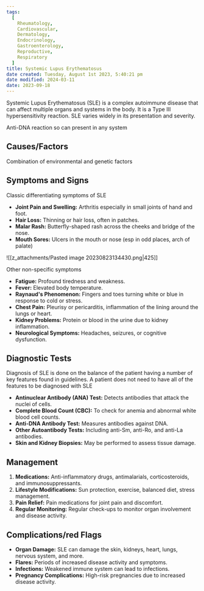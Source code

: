 ```yaml
---
tags:
  [
    Rheumatology,
    Cardiovascular,
    Dermatology,
    Endocrinology,
    Gastroenterology,
    Reproductive,
    Respiratory
  ]
title: Systemic Lupus Erythematosus
date created: Tuesday, August 1st 2023, 5:40:21 pm
date modified: 2024-03-11
date: 2023-09-18
---
```


Systemic Lupus Erythematosus (SLE) is a complex autoimmune disease that can affect multiple organs and systems in the body. It is a Type III hypersensitivity reaction. SLE varies widely in its presentation and severity.

Anti-DNA reaction so can present in any system

## Causes/Factors

Combination of environmental and genetic factors

## Symptoms and Signs

Classic differentiating symptoms of SLE
- **Joint Pain and Swelling:** Arthritis especially in small joints of hand and foot.
- **Hair Loss:** Thinning or hair loss, often in patches.
- **Malar Rash:** Butterfly-shaped rash across the cheeks and bridge of the nose.
- **Mouth Sores:** Ulcers in the mouth or nose (esp in odd places, arch of palate)

![[z_attachments/Pasted image 20230823134430.png|425]]

Other non-specific symptoms
- **Fatigue:** Profound tiredness and weakness.
- **Fever:** Elevated body temperature.
- **Raynaud's Phenomenon:** Fingers and toes turning white or blue in response to cold or stress.
- **Chest Pain:** Pleurisy or pericarditis, inflammation of the lining around the lungs or heart.
- **Kidney Problems:** Protein or blood in the urine due to kidney inflammation.
- **Neurological Symptoms:** Headaches, seizures, or cognitive dysfunction.

## Diagnostic Tests
Diagnosis of SLE is done on the balance of the patient having a number of key features found in guidelines. A patient does not need to have all of the features to be diagnosed with SLE

- **Antinuclear Antibody (ANA) Test:** Detects antibodies that attack the nuclei of cells.
- **Complete Blood Count (CBC):** To check for anemia and abnormal white blood cell counts.
- **Anti-DNA Antibody Test:** Measures antibodies against DNA.
- **Other Autoantibody Tests:** Including anti-Sm, anti-Ro, and anti-La antibodies.
- **Skin and Kidney Biopsies:** May be performed to assess tissue damage.

## Management

1. **Medications:** Anti-inflammatory drugs, antimalarials, corticosteroids, and immunosuppressants.
2. **Lifestyle Modifications:** Sun protection, exercise, balanced diet, stress management.
3. **Pain Relief:** Pain medications for joint pain and discomfort.
4. **Regular Monitoring:** Regular check-ups to monitor organ involvement and disease activity.

## Complications/red Flags

- **Organ Damage:** SLE can damage the skin, kidneys, heart, lungs, nervous system, and more.
- **Flares:** Periods of increased disease activity and symptoms.
- **Infections:** Weakened immune system can lead to infections.
- **Pregnancy Complications:** High-risk pregnancies due to increased disease activity.
